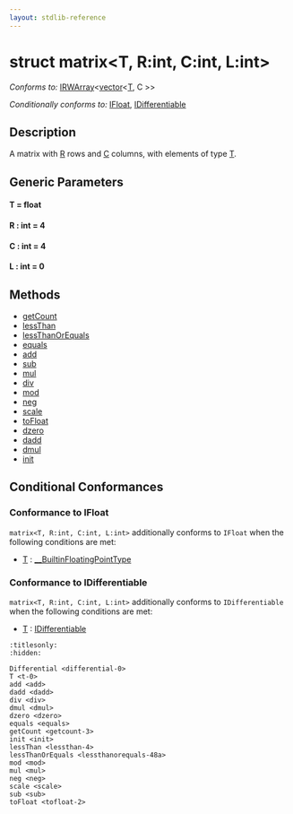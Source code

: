 ```yaml
---
layout: stdlib-reference
---
```


# struct matrix\<T, R:int, C:int, L:int\>

*Conforms to:* [IRWArray](../interfaces/irwarray-0123/index.html)\<[vector](../types/vector/index.html)\<[T](../types/vector/index.html#typeparam-T), C \>\>

*Conditionally conforms to:* [IFloat](../interfaces/ifloat-01/index.html), [IDifferentiable](../interfaces/idifferentiable-01/index.html)

## Description

A matrix with <span class='code'><a href="index.html#decl-R" class="code_var">R</a></span> rows and <span class='code'><a href="index.html#decl-C" class="code_var">C</a></span> columns, with elements of type <span class='code'><a href=".html" class="code_type">T</a></span>.


## Generic Parameters

####  <a id="typeparam-T"></a>T  = float
####  <a id="decl-R"></a>R  : int = 4
####  <a id="decl-C"></a>C  : int = 4
####  <a id="decl-L"></a>L  : int = 0

## Methods

* [getCount](../getcount-3.html)
* [lessThan](../lessthan-4.html)
* [lessThanOrEquals](../lessthanorequals-48a.html)
* [equals](../equals.html)
* [add](../add.html)
* [sub](../sub.html)
* [mul](../mul.html)
* [div](../div.html)
* [mod](../mod.html)
* [neg](../neg.html)
* [scale](../scale.html)
* [toFloat](../tofloat-2.html)
* [dzero](../dzero.html)
* [dadd](../dadd.html)
* [dmul](../dmul.html)
* [init](../init.html)

## Conditional Conformances

### Conformance to IFloat
`matrix<T, R:int, C:int, L:int>` additionally conforms to `IFloat` when the following conditions are met:

  * [T](.html) : [\_\_BuiltinFloatingPointType](../interfaces/0_builtinfloatingpointtype-029hm/index.html)
### Conformance to IDifferentiable
`matrix<T, R:int, C:int, L:int>` additionally conforms to `IDifferentiable` when the following conditions are met:

  * [T](.html) : [IDifferentiable](../interfaces/idifferentiable-01/index.html)

```{toctree}
:titlesonly:
:hidden:

Differential <differential-0>
T <t-0>
add <add>
dadd <dadd>
div <div>
dmul <dmul>
dzero <dzero>
equals <equals>
getCount <getcount-3>
init <init>
lessThan <lessthan-4>
lessThanOrEquals <lessthanorequals-48a>
mod <mod>
mul <mul>
neg <neg>
scale <scale>
sub <sub>
toFloat <tofloat-2>
```
